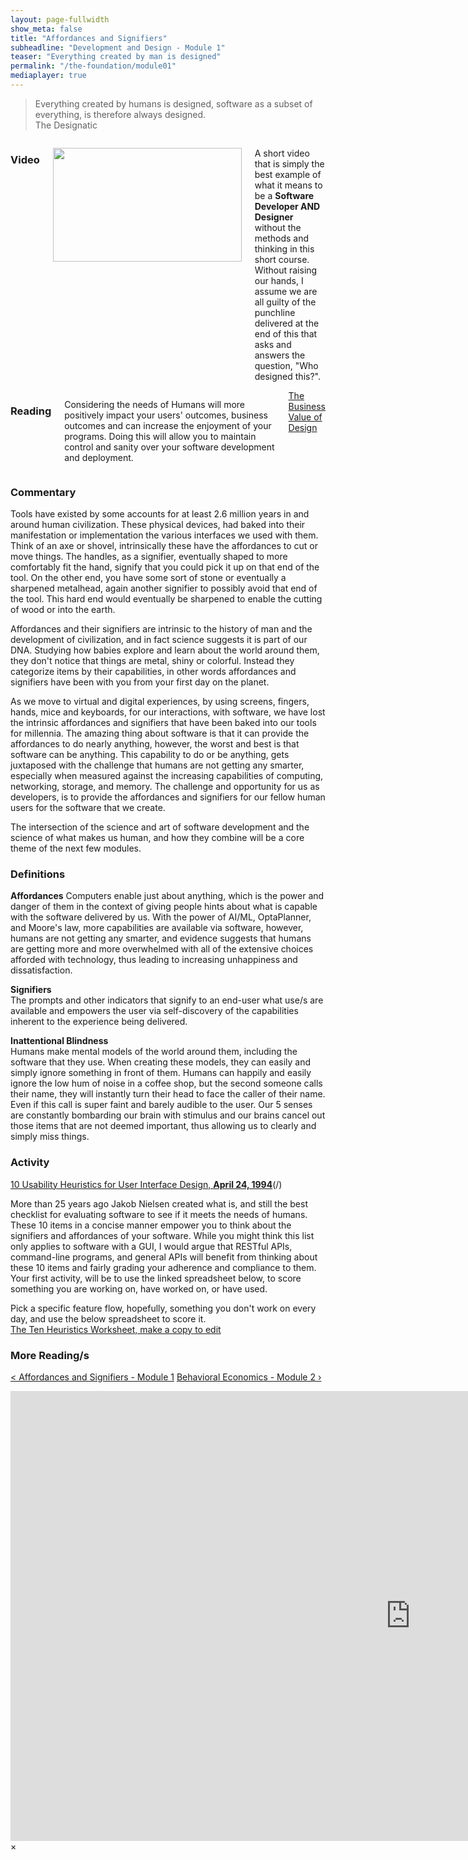 ```yaml
---
layout: page-fullwidth
show_meta: false
title: "Affordances and Signifiers"
subheadline: "Development and Design - Module 1"
teaser: "Everything created by man is designed"
permalink: "/the-foundation/module01"
mediaplayer: true
---
```

> Everything created by humans is designed, software as a subset of everything, is therefore always designed.  
> The Designatic


<div class="row">
<div class="large-6 columns">
<h3>Video</h3>
<p>
<a href="#" data-reveal-id="videoModal"><img src="http://i3.ytimg.com/vi/L1CxlyMoFRs/hqdefault.jpg" width="302" height="182" alt=""/></a>
</p> 
<p> 
   A short video that is simply the best example of what it means to be a <b>Software Developer AND Designer</b> without the methods and thinking in this short course.  Without raising our hands, I assume we are all guilty of the punchline delivered at the end of this that asks and answers the question, "Who designed this?".
   </p>
</div>
   

<div class="large-6 columns">
<h3>Reading</h3>
   <p>Considering the needs of Humans will more positively impact your users' outcomes, business outcomes and can increase the enjoyment of your programs.  Doing this will allow you to maintain control and sanity over your software development and deployment.</p>  
   <a class="radius button small" href="https://www.mckinsey.com/business-functions/mckinsey-design/our-insights/the-business-value-of-design" target="_blank">The Business Value of Design</a>

</div>
</div>

<h3>Commentary</h3>
   Tools have existed by some accounts for at least 2.6 million years in and around human civilization.  These physical devices, had baked into their manifestation or implementation the various interfaces we used with them.  Think of an axe or shovel, intrinsically these have the affordances to cut or move things. The handles, as a signifier, eventually shaped to more comfortably fit the hand, signify that you could pick it up on that end of the tool.  On the other end, you have some sort of stone or eventually a sharpened metalhead, again another signifier to possibly avoid that end of the tool.  This hard end would eventually be sharpened to enable the cutting of wood or into the earth.  

   Affordances and their signifiers are intrinsic to the history of man and the development of civilization, and in fact science suggests it is part of our DNA.  Studying how babies explore and learn about the world around them, they don't notice that things are metal, shiny or colorful.  Instead they categorize items by their capabilities, in other words affordances and signifiers have been with you from your first day on the planet.

   As we move to virtual and digital experiences, by using screens, fingers, hands, mice and keyboards, for our interactions, with software, we have lost the intrinsic affordances and signifiers that have been baked into our tools for millennia.  The amazing thing about software is that it can provide the affordances to do nearly anything, however, the worst and best is that software can be anything.  This capability to do or be anything, gets juxtaposed with the challenge that humans are not getting any smarter, especially when measured against the increasing capabilities of computing, networking, storage, and memory.  The challenge and  opportunity for us as developers, is to provide the affordances and signifiers for our fellow human users for the software that we create.  

   The intersection of the science and art of software development and the science of what makes us human, and how they combine will be a core theme of the next few modules.


<h3>Definitions</h3>  
<b>Affordances</b>    
   Computers enable just about anything, which is the power and danger of them in the context of giving people hints about what is capable with the software delivered by us.  With the power of AI/ML, OptaPlanner, and Moore's law, more capabilities are available via software, however, humans are not getting any smarter, and evidence suggests that humans are getting more and more overwhelmed with all of the extensive choices afforded with technology, thus leading to increasing unhappiness and dissatisfaction. 

<b>Signifiers</b>  
   The prompts and other indicators that signify to an end-user what use/s are available and empowers the user via self-discovery of the capabilities inherent to the experience being delivered.
   
<b>Inattentional Blindness</b>     
   Humans make mental models of the world around them, including the software that they use.  When creating these models, they can easily and simply ignore something in front of them.  Humans can happily and easily ignore the low hum of noise in a coffee shop, but the second someone calls their name, they will instantly turn their head to face the caller of their name.  Even if this call is super faint and barely audible to the user.  Our 5 senses are constantly bombarding our brain with stimulus and our brains cancel out those items that are not deemed important, thus allowing us to clearly and simply miss things.

<h3>Activity</h3>
<a href="https://www.nngroup.com/articles/ten-usability-heuristics" target="_blank">10 Usability Heuristics for User Interface Design, <b>April 24, 1994</b></a>(/)  

   More than 25 years ago Jakob Nielsen created what is, and still the best checklist for evaluating software to see if it meets the needs of humans.  These 10 items in a concise manner empower you to think about the signifiers and affordances of your software.  While you might think this list only applies to software with a GUI, I would argue that RESTful APIs, command-line programs, and general APIs will benefit from thinking about these 10 items and fairly grading your adherence and compliance to them.  Your first activity, will be to use the linked spreadsheet below, to score something you are working on, have worked on, or have used.    

   Pick a specific feature flow, hopefully, something you don't work on every day, and use the below spreadsheet to score it.  
[The Ten Heuristics Worksheet, make a copy to edit](https://docs.google.com/spreadsheets/d/1Gqoo_ORcSlXmj_EX_Xrih1BELiYv4HjqLaJlIhrxQ1U/edit?usp=sharing) 

<h3>More Reading/s</h3>

<a class="radius button small" href="{{ site.url }}{{ site.baseurl }}/the-foundation/module01">< Affordances and Signifiers - Module 1</a>
<a class="radius button small right" href="{{ site.url }}{{ site.baseurl }}/the-foundation/module01">Behavioral Economics - Module 2 ›</a>

<div id="videoModal" class="reveal-modal large" data-reveal="">
  <div class="flex-video widescreen vimeo" style="display: block;">
    <iframe width="1280" height="720" src="https://www.youtube.com/embed/L1CxlyMoFRs" frameborder="0" allowfullscreen></iframe>
  </div>
  <a class="close-reveal-modal">&#215;</a>
</div>